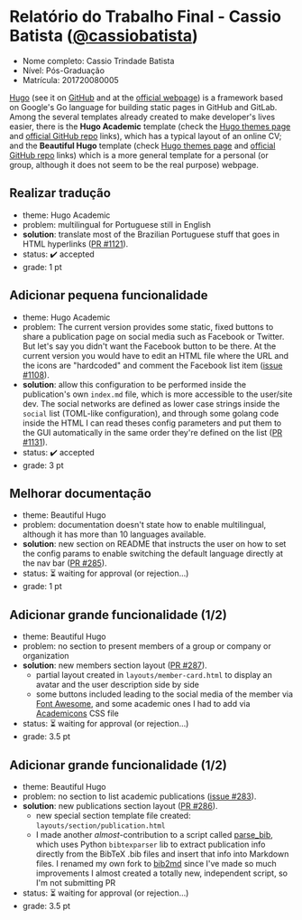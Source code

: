 # Relatório do Trabalho Final - Cassio Batista ([@cassiobatista](https://github.com/cassiobatista))

* Nome completo: Cassio Trindade Batista
* Nível: Pós-Graduação
* Matrícula: 201720080005

[Hugo](https://gohugo.io/) (see it on [GitHub](https://github.com/gohugoio/hugo) 
and at the [official webpage](https://gohugo.io/))
is a framework based on Google's Go language for building static pages in GitHub
and GitLab. Among the several templates already created to make developer's
lives easier, there is the **Hugo Academic** template (check the
[Hugo themes page](https://themes.gohugo.io/academic/) and
[official GitHub repo](https://github.com/gcushen/hugo-academic) 
links), which has a typical layout of an online CV; and the **Beautiful Hugo**
template (check [Hugo themes page](https://themes.gohugo.io/beautifulhugo/) and 
[official GitHub repo](https://github.com/halogenica/beautifulhugo) links) which
is a more general template for a personal (or group, although it does not seem
to be the real purpose) webpage.

## Realizar tradução
- theme: Hugo Academic
- problem: multilingual for Portuguese still in English
- **solution**: translate most of the Brazilian Portuguese stuff that goes in HTML 
hyperlinks ([PR #1121](https://github.com/gcushen/hugo-academic/pull/1121)).
- status: :heavy_check_mark: accepted
- grade: 1 pt

## Adicionar pequena funcionalidade
- theme: Hugo Academic
- problem: The current version provides some static, fixed buttons to
share a publication page on social media such as Facebook or Twitter. But let's
say you didn't want the Facebook button to be there. At the current version you
would have to edit an HTML file where the URL and the icons are "hardcoded" and
comment the Facebook list item 
([issue #1108](https://github.com/gcushen/hugo-academic/issues/1108)).
- **solution**: allow this configuration to be performed inside the publication's 
own `index.md` file, which is more accessible to the user/site dev. The social
networks are defined as lower case strings inside the `social` list (TOML-like
configuration), and through some golang code inside the HTML I can read theses
config parameters and put them to the GUI automatically in the same order 
they're defined on the list
([PR #1131](https://github.com/gcushen/hugo-academic/pull/1131)).
- status: :heavy_check_mark: accepted
- grade: 3 pt

## Melhorar documentação
- theme: Beautiful Hugo
- problem: documentation doesn't state how to enable multilingual, although it 
has more than 10 languages available. 
- **solution**: new section on README that instructs the user on how to set the 
config params to enable switching the default language directly at the nav bar 
([PR #285](https://github.com/halogenica/beautifulhugo/pull/285)).
- status: :hourglass_flowing_sand: waiting for approval (or rejection...)
- grade: 1 pt

## Adicionar grande funcionalidade (1/2)
- theme: Beautiful Hugo
- problem: no section to present members of a group or company or organization
- **solution**: new members section layout
([PR #287](https://github.com/halogenica/beautifulhugo/pull/287)).
    - partial layout created in `layouts/member-card.html` to display an avatar 
    and the user description side by side
    - some buttons included leading to the social media of the member via
    [Font Awesome](https://fontawesome.com/icons?d=gallery&m=free), and some
    academic ones I had to add via
    [Academicons](https://jpswalsh.github.io/academicons/) CSS file
- status: :hourglass_flowing_sand: waiting for approval (or rejection...)
- grade: 3.5 pt

## Adicionar grande funcionalidade (1/2)
- theme: Beautiful Hugo
- problem: no section to list academic publications 
([issue #283](https://github.com/halogenica/beautifulhugo/issues/283)).
- **solution**: new publications section layout
([PR #286](https://github.com/halogenica/beautifulhugo/pull/286)).
    - new special section template file created: `layouts/section/publication.html`
    - I made another *almost*-contribution to a script called
    [parse_bib](https://github.com/apetros/parse_bib), which uses 
    Python `bibtexparser` lib to extract publication info directly from the 
    BibTeX .bib files and insert that info into Markdown files. I renamed my own 
    fork to [bib2md](https://github.com/cassiobatista/bib2md) since I've made so 
    much improvements I almost created a totally new, independent script, so 
    I'm not submitting PR
- status: :hourglass_flowing_sand: waiting for approval (or rejection...)
- grade: 3.5 pt
